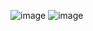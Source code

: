 ![image](https://github.com/user-attachments/assets/bacf53dc-fd39-4d74-a4ae-d877441966fd)
![image](https://github.com/user-attachments/assets/2c35e988-1910-48ff-93c3-6e2a0f7cb904)

